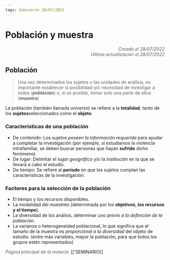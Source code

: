 ```yaml
---
tags: Seminario 28/07/2022
---
```


# Población y muestra
<div style="text-align: right; opacity: 0.7; font-style: italic;">Creado el 28/07/2022</div>
<div style="text-align: right; opacity: 0.7; font-style: italic;">Última actualización el 28/07/2022</div>

## Población

> Una vez determinados los sujetos o las unidades de análisis, es importante establecer la posibilidad y/o necesidad de investigar a todos (**población**) o, si es posible, tomar solo una parte de ellos (**muestra**)

La población (también llamada *universo*) se refiere a la **totalidad**, tanto de los **sujetos**seleccionados como el **objeto**.

### Características de una población

- De contenido: Los sujetos *poseen la información requerida* para ayudar a completar la investigación (por ejemplo, si estudiamos la violencia intrafamiliar, se deben buscar personas que hayan **sufrido** dicho fenómeno).
- De lugar: Delimitar el *lugar geográfico* y/o la *institución* en la que se llevará a cabo el estudio.
- De tiempo: Se refiere al **período** en que los sujetos cumplan las características de la investigación.

### Factores para la selección de la población

- El tiempo y los recursos disponibles.
- La modalidad del muestreo (determinada por los **objetivos, los recursos y el tiempo**).
- La diversidad de los análisis, determinar uno *previo a la definición de la población*.
- La varianza o heterogeneidad poblacional, lo que significa que el tamaño de la muestra es *proporcional a la diversidad* del objeto de estudio. (entre más variables, mayor la población, para que todos los grupos estén representados)

<span style="opacity: 0.7; font-style: italic;">Página principal de la materia:</span> [['SEMINARIO]]